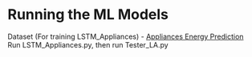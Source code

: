 # Running the ML Models
Dataset (For training LSTM_Appliances) - [Appliances Energy Prediction](https://archive.ics.uci.edu/dataset/374/appliances+energy+prediction) <br>
Run LSTM_Appliances.py, then run Tester_LA.py
